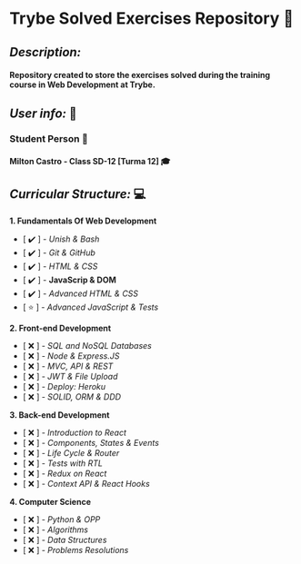 # **Trybe Solved Exercises Repository** :rocket:

## _Description:_
#### Repository created to store the exercises solved during the training course in Web Development at Trybe.

## _User info:_ :man:
### Student Person :green_heart:
#### Milton Castro - Class SD-12 [Turma 12]  :mortar_board:

## _Curricular Structure:_ :computer:

**1. Fundamentals Of Web Development**
- [ :heavy_check_mark: ] - _Unish & Bash_
- [ :heavy_check_mark: ] - _Git & GitHub_
- [ :heavy_check_mark: ] - _HTML & CSS_
- [ :heavy_check_mark: ] - **JavaScrip & DOM**
- [ :heavy_check_mark: ] - _Advanced HTML & CSS_
- [ :star: ] - _Advanced JavaScript & Tests_

**2. Front-end Development**
- [ :x: ] - _SQL and NoSQL Databases_
- [ :x: ] - _Node & Express.JS_
- [ :x: ] - _MVC, API & REST_
- [ :x: ] - _JWT & File Upload_
- [ :x: ] - _Deploy: Heroku_
- [ :x: ] - _SOLID, ORM & DDD_

**3. Back-end Development**
- [ :x: ] - _Introduction to React_
- [ :x: ] - _Components, States & Events_
- [ :x: ] - _Life Cycle & Router_
- [ :x: ] - _Tests with RTL_
- [ :x: ] - _Redux on React_
- [ :x: ] - _Context API & React Hooks_

**4. Computer Science**
- [ :x: ] - _Python & OPP_
- [ :x: ] - _Algorithms_
- [ :x: ] - _Data Structures_
- [ :x: ] - _Problems Resolutions_
